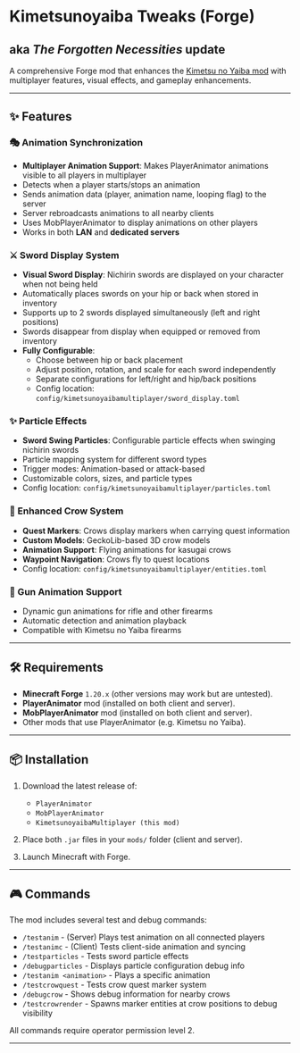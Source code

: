 # Kimetsunoyaiba Tweaks (Forge)
## aka *The Forgotten Necessities* update
A comprehensive Forge mod that enhances the [Kimetsu no Yaiba mod](https://www.curseforge.com/minecraft/mc-mods/kimetsunoyaiba) with multiplayer features, visual effects, and gameplay enhancements.

---

## ✨ Features

### 🎭 Animation Synchronization
- **Multiplayer Animation Support**: Makes PlayerAnimator animations visible to all players in multiplayer
- Detects when a player starts/stops an animation
- Sends animation data (player, animation name, looping flag) to the server
- Server rebroadcasts animations to all nearby clients
- Uses MobPlayerAnimator to display animations on other players
- Works in both **LAN** and **dedicated servers**

### ⚔️ Sword Display System
- **Visual Sword Display**: Nichirin swords are displayed on your character when not being held
- Automatically places swords on your hip or back when stored in inventory
- Supports up to 2 swords displayed simultaneously (left and right positions)
- Swords disappear from display when equipped or removed from inventory
- **Fully Configurable**:
  - Choose between hip or back placement
  - Adjust position, rotation, and scale for each sword independently
  - Separate configurations for left/right and hip/back positions
  - Config location: `config/kimetsunoyaibamultiplayer/sword_display.toml`

### ✨ Particle Effects
- **Sword Swing Particles**: Configurable particle effects when swinging nichirin swords
- Particle mapping system for different sword types
- Trigger modes: Animation-based or attack-based
- Customizable colors, sizes, and particle types
- Config location: `config/kimetsunoyaibamultiplayer/particles.toml`

### 🦅 Enhanced Crow System
- **Quest Markers**: Crows display markers when carrying quest information
- **Custom Models**: GeckoLib-based 3D crow models
- **Animation Support**: Flying animations for kasugai crows
- **Waypoint Navigation**: Crows fly to quest locations
- Config location: `config/kimetsunoyaibamultiplayer/entities.toml`

### 🔫 Gun Animation Support
- Dynamic gun animations for rifle and other firearms
- Automatic detection and animation playback
- Compatible with Kimetsu no Yaiba firearms

---

## 🛠 Requirements
- **Minecraft Forge** `1.20.x` (other versions may work but are untested).  
- **PlayerAnimator** mod (installed on both client and server).  
- **MobPlayerAnimator** mod (installed on both client and server).  
- Other mods that use PlayerAnimator (e.g. Kimetsu no Yaiba).  

---

## 📦 Installation
1. Download the latest release of:
   - `PlayerAnimator`
   - `MobPlayerAnimator`
   - `KimetsunoyaibaMultiplayer (this mod)`

2. Place both `.jar` files in your `mods/` folder (client and server).  

3. Launch Minecraft with Forge.

---

## 🎮 Commands

The mod includes several test and debug commands:

- `/testanim` - (Server) Plays test animation on all connected players
- `/testanimc` - (Client) Tests client-side animation and syncing
- `/testparticles` - Tests sword particle effects
- `/debugparticles` - Displays particle configuration debug info
- `/testanim <animation>` - Plays a specific animation
- `/testcrowquest` - Tests crow quest marker system
- `/debugcrow` - Shows debug information for nearby crows
- `/testcrowrender` - Spawns marker entities at crow positions to debug visibility

All commands require operator permission level 2.

---
